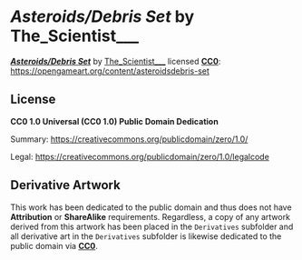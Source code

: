# *Asteroids/Debris Set* by The_Scientist___

[***Asteroids/Debris Set***](https://opengameart.org/content/asteroidsdebris-set) by [The_Scientist___](https://opengameart.org/users/thescientist) licensed [**CC0**](https://creativecommons.org/publicdomain/zero/1.0/): https://opengameart.org/content/asteroidsdebris-set

## License
**CC0 1.0 Universal (CC0 1.0) Public Domain Dedication**

Summary: https://creativecommons.org/publicdomain/zero/1.0/

Legal: https://creativecommons.org/publicdomain/zero/1.0/legalcode

## Derivative Artwork

This work has been dedicated to the public domain and thus does not have **Attribution** or **ShareAlike** requirements. Regardless, a copy of any artwork derived from this artwork has been placed in the `Derivatives` subfolder and all derivative art in the `Derivatives` subfolder is likewise dedicated to the public domain via [**CC0**](https://creativecommons.org/publicdomain/zero/1.0/).
